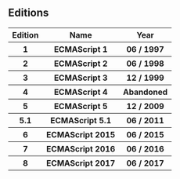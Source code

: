 ## Editions

<div class="timeline">
  <table>
    <thead>
      <tr>
        <th>Edition</th>
        <th>Name</th>
        <th>Year</th>
      </tr>
    </thead>
    <tbody>
      <tr>
        <th>1</th>
        <th>ECMAScript 1</th>
        <th>06 / 1997</th>
      </tr>
      <tr>
        <th>2</th>
        <th>ECMAScript 2</th>
        <th>06 / 1998</th>
      </tr>
      <tr>
        <th>3</th>
        <th>ECMAScript 3</th>
        <th>12 / 1999</th>
      </tr>
      <tr>
        <th>4</th>
        <th>ECMAScript 4</th>
        <th>Abandoned</th>
      </tr>
      <tr>
        <th>5</th>
        <th>ECMAScript 5</th>
        <th>12 / 2009</th>
      </tr>
      <tr>
        <th>5.1</th>
        <th>ECMAScript 5.1</th>
        <th>06 / 2011</th>
      </tr>
      <tr>
        <th>6</th>
        <th>ECMAScript 2015</th>
        <th>06 / 2015</th>
      </tr>
      <tr>
        <th>7</th>
        <th>ECMAScript 2016</th>
        <th>06 / 2016</th>
      </tr>
      <tr>
        <th>8</th>
        <th>ECMAScript 2017</th>
        <th>06 / 2017</th>
      </tr>
    </tbody>
  </table>
</div>

